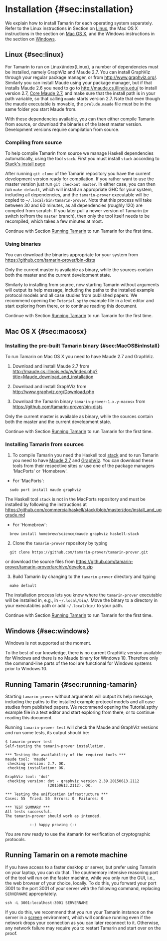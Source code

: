 Installation {#sec:installation}
============


We explain how to install Tamarin for each operating system
separately.  Refer to the Linux instructions in Section on
[Linux](#sec:linux), the Mac OS X instructions in the section on [Mac
OS X](#sec:macosx), and the Windows instructions in the section on
[Windows](#sec:windows). 



Linux {#sec:linux}
-----

For Tamarin to run on Linux\index{Linux}, a number of dependencies
must be installed, namely GraphViz and Maude 2.7. You can install
GraphViz through your regular package manager, or from
<http://www.graphviz.org/>. Similarly you can install Maude using your
package manager, but if that installs Maude 2.6 you need to go to
<http://maude.cs.illinois.edu/> to install version 2.7, [Core Maude
2.7](http://maude.cs.illinois.edu/w/index.php?title=Maude_download_and_installation#Core_Maude_2.7),
and make sure that the install path is in your path variable, so that
calling `maude` starts version 2.7. Note that even though the maude
executable is movable, the `prelude.maude` file must be in the same
folder you start Maude from.

With these dependencies available, you can then either compile
Tamarin from source, or download the binaries of the latest master
version. Development versions require compilation from source.

### Compiling from source ###

To help compile Tamarin from source we manage Haskell dependencies
automatically, using the tool `stack`. First you must install
`stack` according to
[Stack's install page](https://github.com/commercialhaskell/stack/blob/master/doc/install_and_upgrade.md)

After running `git clone` of the Tamarin
repository you have the current development version ready for
compilation. If you rather want to use the master version just run
`git checkout master`. In either case, you can then run `make
default`, which will install an appropriate GHC for your system,
including all dependencies, and the `tamarin-prover` executable
will be copied to `~/.local/bin/tamarin-prover`.
Note that this process will take between 30 and 60 minutes, as all
dependencies (roughly 120) are compiled from scratch. If you later pull a newer
version of Tamarin (or switch to/from the `master` branch), then only
the tool itself needs to be recompiled, which takes a few minutes at
most.

Continue with Section [Running Tamarin](#sec:running-tamarin) to run Tamarin for the first time.

### Using binaries ###

You can download the binaries appropriate for your system from
<https://github.com/tamarin-prover/bin-dists>

Only the current master is available as binary, while the sources
contain both the master and the current development state.

Similarly to installing from source, now starting
Tamarin without arguments will output its help
message, including the paths to the installed example protocol models
and all case studies from published papers. We recommend opening the
`Tutorial.spthy` example file in a text editor and start exploring from
there, or to continue reading this document.

Continue with Section [Running Tamarin](#sec:running-tamarin) to run Tamarin for the first time.


Mac OS X {#sec:macosx}
--------

### Installing the pre-built Tamarin binary {#sec:MacOSBinInstall}

To run Tamarin on Mac OS X you need to have Maude 2.7 and GraphViz. 

1.  Download and install Maude 2.7 from
  <http://maude.cs.illinois.edu/w/index.php?title=Maude_download_and_installation>

2.  Download and install GraphViz from  
<http://www.graphviz.org/Download.php>

3.  Download the Tamarin binary `tamarin-prover-1.x.y-macosx` from 
<https://github.com/tamarin-prover/bin-dists>

Only the current master is available as binary, while the sources
contain both the master and the current development state.

Continue with Section [Running Tamarin](#sec:running-tamarin) to run Tamarin for the first time.

### Installing Tamarin from sources ###

1. To compile Tamarin you need the Haskell tool [stack](https://github.com/commercialhaskell/stack/blob/master/doc/install_and_upgrade.md#manual-download-1)
and to run Tamarin you need to have [Maude 2.7](http://maude.cs.illinois.edu/w/index.php?title=Maude_download_and_installation) and [GraphViz](http://www.graphviz.org/Download.php). 
You can download these tools from their respective sites *or* use one of the package managers 'MacPorts' or 'Homebrew'. 

  *  For 'MacPorts':
```
  sudo port install maude graphviz
```

The Haskell tool `stack` is not in the MacPorts repository and must be installed by following the instructions at 
  <https://github.com/commercialhaskell/stack/blob/master/doc/install_and_upgrade.md>

  *   For 'Homebrew':
```
  brew install homebrew/science/maude graphviz haskell-stack
```


2. Clone the `tamarin-prover` repository by typing
```
  git clone https://github.com/tamarin-prover/tamarin-prover.git
```
or download the source files from 
  <https://github.com/tamarin-prover/tamarin-prover/archive/develop.zip>


3. Build Tamarin by changing to the `tamarin-prover` directory and 
   typing
```
  make default
```

   The installation process lets you know where the `tamarin-prover`
   executable will be installed in, e.g., in `~/.local/bin/`. Move the
   binary to a directory in your executables path or add
   `~/.local/bin/` to your path.

Continue with Section [Running Tamarin](#sec:running-tamarin) to run Tamarin for the first time.


Windows {#sec:windows}
-------

Windows is not supported at the moment. 

To the best of our knowledge, there is no current GraphViz version
available for Windows and there is no Maude binary for Windows 10. 
Therefore only the command-line parts of the tool are
functional for Windows systems prior to Windows 10.


Running Tamarin {#sec:running-tamarin}
---------------

Starting `tamarin-prover` without arguments will output its
help message, including the paths to the installed example protocol
models and all case studies from published papers. We recommend
opening the Tutorial.spthy example file in a text editor and start
exploring from there, or to continue reading this document.

Running ```tamarin-prover test``` will check the Maude and GraphViz
versions and run some tests, its output should be:

```
$ tamarin-prover test
Self-testing the tamarin-prover installation.

*** Testing the availability of the required tools ***
maude tool: 'maude'
 checking version: 2.7. OK.
 checking installation: OK.

GraphViz tool: 'dot'
 checking version: dot - graphviz version 2.39.20150613.2112 
                   (20150613.2112). OK.

*** Testing the unification infrastructure ***
Cases: 55  Tried: 55  Errors: 0  Failures: 0

*** TEST SUMMARY ***
All tests successful.
The tamarin-prover should work as intended.

           :-) happy proving (-:
```

You are now ready to use the \tamarin for verification of cryptographic protocols.

Running Tamarin on a remote machine
---------------------------------

If you have access to a faster desktop or server, but prefer using
Tamarin on your laptop, you can do that. The cpu/memory intensive
reasoning part of the tool will run on the faster machine, while you
only run the GUI, i.e., the web browser of your choice, locally. To do
this, you forward your port 3001 to the port 3001 of your server
with the following command, replacing ```SERVERNAME``` appropriately.

```
ssh -L 3001:localhost:3001 SERVERNAME
```

If you do this, we recommend that you run your Tamarin instance on
the server in a [screen](https://www.gnu.org/software/screen/manual/screen.html) environment, which will continue
running even if the network drops your connection as you can later
reconnect to it. Otherwise, any network failure may require you to
restart Tamarin and start over on the proof.
